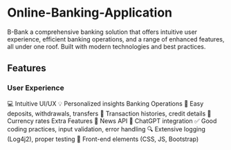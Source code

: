 # Online-Banking-Application
B-Bank a comprehensive banking solution that offers intuitive user experience, efficient banking operations, and a range of enhanced features, all under one roof. Built with modern technologies and best practices.

## Features
### User Experience
:computer: Intuitive UI/UX
:bulb: Personalized insights
Banking Operations
:money_with_wings: Easy deposits, withdrawals, transfers
:page_facing_up: Transaction histories, credit details
:currency_exchange: Currency rates
Extra Features
:newspaper: News API
:speech_balloon: ChatGPT integration
:white_check_mark: Good coding practices, input validation, error handling
:mag: Extensive logging (Log4j2), proper testing
:art: Front-end elements (CSS, JS, Bootstrap)
